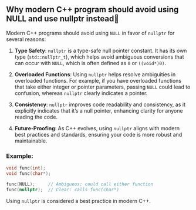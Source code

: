 ## Why modern C++ program should avoid using NULL and use nullptr instead🐶
Modern C++ programs should avoid using `NULL` in favor of `nullptr` for several reasons:

1. **Type Safety**: `nullptr` is a type-safe null pointer constant. It has its own type (`std::nullptr_t`), which helps avoid ambiguous conversions that can occur with `NULL`, which is often defined as `0` or `((void*)0)`.

2. **Overloaded Functions**: Using `nullptr` helps resolve ambiguities in overloaded functions. For example, if you have overloaded functions that take either integer or pointer parameters, passing `NULL` could lead to confusion, whereas `nullptr` clearly indicates a pointer.

3. **Consistency**: `nullptr` improves code readability and consistency, as it explicitly indicates that it’s a null pointer, enhancing clarity for anyone reading the code.

4. **Future-Proofing**: As C++ evolves, using `nullptr` aligns with modern best practices and standards, ensuring your code is more robust and maintainable.

### Example:

```cpp
void func(int);
void func(char*);

func(NULL);     // Ambiguous: could call either function
func(nullptr);  // Clear: calls func(char*)
```

Using `nullptr` is considered a best practice in modern C++.